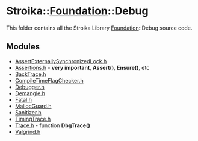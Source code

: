 # Stroika::[Foundation](../ReadMe.md)::Debug

This folder contains all the Stroika Library [Foundation](../ReadMe.md)::Debug source code.

## Modules

- [AssertExternallySynchronizedLock.h](AssertExternallySynchronizedLock.h)
- [Assertions.h](Assertions.h) - **very important**, **Assert()**, **Ensure()**, etc
- [BackTrace.h](BackTrace.h)
- [CompileTimeFlagChecker.h](CompileTimeFlagChecker.h)
- [Debugger.h](Debugger.h)
- [Demangle.h](Demangle.h)
- [Fatal.h](Fatal.h)
- [MallocGuard.h](MallocGuard.h)
- [Sanitizer.h](Sanitizer.h)
- [TimingTrace.h](TimingTrace.h)
- [Trace.h](Trace.h) - function **DbgTrace()**
- [Valgrind.h](Valgrind.h)
